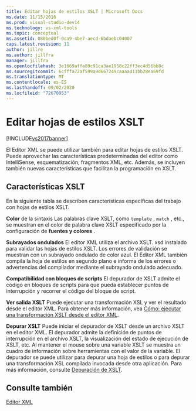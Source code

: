 ```yaml
---
title: Editar hojas de estilos XSLT | Microsoft Docs
ms.date: 11/15/2016
ms.prod: visual-studio-dev14
ms.technology: vs-xml-tools
ms.topic: conceptual
ms.assetid: 080bed0f-0ca9-4be7-aecd-6bdaebc04007
caps.latest.revision: 11
author: jillre
ms.author: jillfra
manager: jillfra
ms.openlocfilehash: 3e1669affa89c91ca3ae1958c22ff3ec4d56bb8c
ms.sourcegitcommit: 6cfffa72af599a9d667249caaaa411bb28ea69fd
ms.translationtype: MT
ms.contentlocale: es-ES
ms.lasthandoff: 09/02/2020
ms.locfileid: "72670953"
---
```

# <a name="editing-xslt-style-sheets"></a>Editar hojas de estilos XSLT
[!INCLUDE[vs2017banner](../includes/vs2017banner.md)]

El Editor XML se puede utilizar también para editar hojas de estilos XSLT. Puede aprovechar las características predeterminadas del editor como IntelliSense, esquematización, fragmentos XML, etc. Además, se incluyen también nuevas características que facilitan la programación en XSLT.

## <a name="xslt-features"></a>Características XSLT
 En la siguiente tabla se describen características específicas del trabajo con hojas de estilos XSLT.

 **Color** de la sintaxis Las palabras clave XSLT, como `template` , `match` , etc., se muestran en el color de palabra clave XSLT especificado por la configuración de **fuentes y colores** .

 **Subrayados ondulados** El editor XML utiliza el archivo XSLT. xsd instalado para validar las hojas de estilos XSLT. Los errores de validación se muestran con un subrayado ondulado de color azul. El Editor XML también compila la hoja de estilos en segundo plano e informa de los errores o advertencias del compilador mediante el subrayado ondulado adecuado.

 **Compatibilidad con bloques de scripts** El depurador de XSLT admite el código en bloques de scripts para que pueda establecer puntos de interrupción y recorrer el código del bloque de script.

 **Ver salida XSLT** Puede ejecutar una transformación XSL y ver el resultado desde el editor XML. Para obtener más información, vea [Cómo: ejecutar una transformación XSLT desde el editor XML](../xml-tools/how-to-execute-an-xslt-transformation-from-the-xml-editor.md).

 **Depurar XSLT** Puede iniciar el depurador de XSLT desde un archivo XSLT en el editor XML. El depurador admite la definición de puntos de interrupción en el archivo XSLT, la visualización del estado de ejecución de XSLT, etc. Al mantener el mouse sobre una variable XSLT se muestra un cuadro de información sobre herramientas con el valor de la variable. El depurador se puede utilizar para depurar una hoja de estilos o para depurar una transformación XSL compilada invocada desde otra aplicación. Para más información, consulte [Depuración de XSLT](../xml-tools/debugging-xslt.md).

## <a name="see-also"></a>Consulte también
 [Editor XML](../xml-tools/xml-editor.md)
